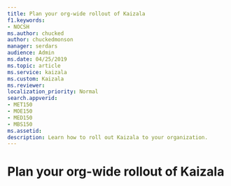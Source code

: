 ```yaml
---
title: Plan your org-wide rollout of Kaizala
f1.keywords:
- NOCSH
ms.author: chucked
author: chuckedmonson
manager: serdars
audience: Admin
ms.date: 04/25/2019
ms.topic: article
ms.service: kaizala
ms.custom: Kaizala
ms.reviewer: 
localization_priority: Normal
search.appverid:
- MET150
- MOE150
- MED150
- MBS150
ms.assetid: 
description: Learn how to roll out Kaizala to your organization.
---
```


# Plan your org-wide rollout of Kaizala
